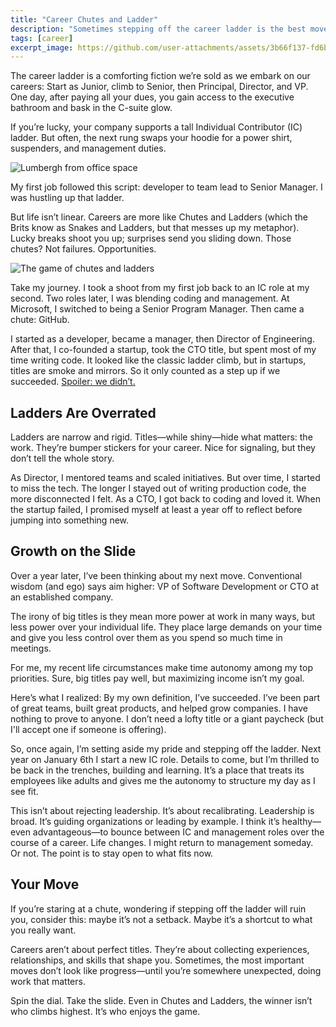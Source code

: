 ```yaml
---
title: "Career Chutes and Ladder"
description: "Sometimes stepping off the career ladder is the best move you can make."
tags: [career]
excerpt_image: https://github.com/user-attachments/assets/3b66f137-fd6b-4c3c-aedd-0c46701657fb
---
```


The career ladder is a comforting fiction we’re sold as we embark on our careers: Start as Junior, climb to Senior, then Principal, Director, and VP. One day, after paying all your dues, you gain access to the executive bathroom and bask in the C-suite glow.

If you’re lucky, your company supports a tall Individual Contributor (IC) ladder. But often, the next rung swaps your hoodie for a power shirt, suspenders, and management duties.

![Lumbergh from office space](https://github.com/user-attachments/assets/71945726-4bc8-494f-b076-22f0518f24d4 "Yeah, I'm going to need you to come in on Saturday")

My first job followed this script: developer to team lead to Senior Manager. I was hustling up that ladder.

But life isn’t linear. Careers are more like Chutes and Ladders (which the Brits know as Snakes and Ladders, but that messes up my metaphor). Lucky breaks shoot you up; surprises send you sliding down. Those chutes? Not failures. Opportunities.

![The game of chutes and ladders](https://github.com/user-attachments/assets/3b66f137-fd6b-4c3c-aedd-0c46701657fb)

Take my journey. I took a shoot from my first job back to an IC role at my second. Two roles later, I was blending coding and management. At Microsoft, I switched to being a Senior Program Manager. Then came a chute: GitHub.

I started as a developer, became a manager, then Director of Engineering. After that, I co-founded a startup, took the CTO title, but spent most of my time writing code. It looked like the classic ladder climb, but in startups, titles are smoke and mirrors. So it only counted as a step up if we succeeded. [Spoiler: we didn’t.](https://haacked.com/archive/2023/11/13/failure/)

## Ladders Are Overrated

Ladders are narrow and rigid. Titles—while shiny—hide what matters: the work. They’re bumper stickers for your career. Nice for signaling, but they don’t tell the whole story.

As Director, I mentored teams and scaled initiatives. But over time, I started to miss the tech. The longer I stayed out of writing production code, the more disconnected I felt. As a CTO, I got back to coding and loved it. When the startup failed, I promised myself at least a year off to reflect before jumping into something new.

## Growth on the Slide

Over a year later, I’ve been thinking about my next move. Conventional wisdom (and ego) says aim higher: VP of Software Development or CTO at an established company.

The irony of big titles is they mean more power at work in many ways, but less power over your individual life. They place large demands on your time and give you less control over them as you spend so much time in meetings.

For me, my recent life circumstances make time autonomy among my top priorities. Sure, big titles pay well, but maximizing income isn’t my goal.

Here’s what I realized: By my own definition, I’ve succeeded. I’ve been part of great teams, built great products, and helped grow companies. I have nothing to prove to anyone. I don’t need a lofty title or a giant paycheck (but I'll accept one if someone is offering).

So, once again, I’m setting aside my pride and stepping off the ladder. Next year on January 6th I start a new IC role. Details to come, but I’m thrilled to be back in the trenches, building and learning. It’s a place that treats its employees like adults and gives me the autonomy to structure my day as I see fit.

This isn’t about rejecting leadership. It’s about recalibrating. Leadership is broad. It’s guiding organizations or leading by example. I think it’s healthy—even advantageous—to bounce between IC and management roles over the course of a career. Life changes. I might return to management someday. Or not. The point is to stay open to what fits now.

## Your Move

If you’re staring at a chute, wondering if stepping off the ladder will ruin you, consider this: maybe it’s not a setback. Maybe it’s a shortcut to what you really want.

Careers aren’t about perfect titles. They’re about collecting experiences, relationships, and skills that shape you. Sometimes, the most important moves don’t look like progress—until you’re somewhere unexpected, doing work that matters.

Spin the dial. Take the slide. Even in Chutes and Ladders, the winner isn’t who climbs highest. It’s who enjoys the game.
